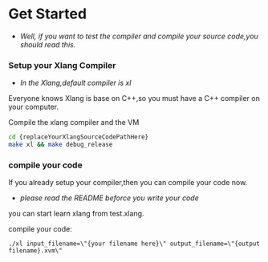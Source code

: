 # Get Started
- *Well, if you want to test the compiler and compile your source code,you should read this.*

### Setup your Xlang Compiler
- *In the Xlang,default compiler is xl*<br>

Everyone knows Xlang is base on C++,so you must have a C++ compiler on your computer.

Compile the xlang compiler and the VM
```bash
cd {replaceYourXlangSourceCodePathHere}
make xl && make debug_release
```

### compile your code
If you already setup your compiler,then you can compile your code now.

- *please read the README beforce you write your code*

you can start learn xlang from test.xlang.

compile your code:
```
./xl input_filename=\"{your filename here}\" output_filename=\"{output filename}.xvm\"
```
